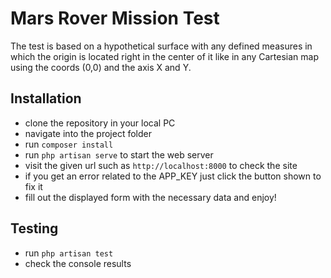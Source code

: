 # Mars Rover Mission Test

The test is based on a hypothetical surface with any defined measures in which the origin
is located right in the center of it like in any Cartesian map using the coords (0,0) and the axis X and Y.

## Installation

- clone the repository in your local PC
- navigate into the project folder
- run `composer install` 
- run `php artisan serve` to start the web server 
- visit the given url such as `http://localhost:8000` to check the site
- if you get an error related to the APP_KEY just click the button shown to fix it
- fill out the displayed form with the necessary data and enjoy! 

## Testing 

- run `php artisan test` 
- check the console results
